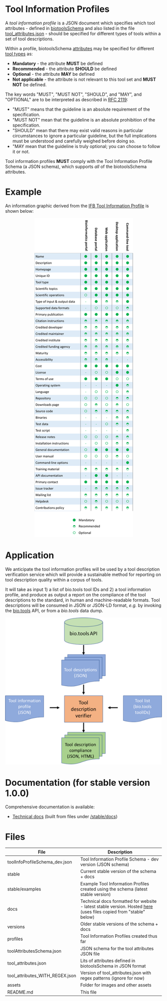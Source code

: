 # Tool Information Profiles

A *tool information profile* is a JSON document which specifies which tool attributes - defined in [biotoolsSchema](https://github.com/bio-tools/biotoolsSchema) and also listed in the file [tool_attributes.json](https://github.com/bio-tools/Tool-Information-Profiles/blob/master/tool_attributes.json) - should be specified for different types of tools within a set of tool descriptions.

Within a profile, biotoolsSchema [attributes](https://biotoolsschema.readthedocs.io/en/latest/biotoolsschema_elements.html#) may be specified for different [tool types](https://biotoolsschema.readthedocs.io/en/latest/controlled_vocabularies.html#tool-type) as:  
* **Mandatory** - the attribute **MUST** be defined
* **Recommended** - the attribute **SHOULD** be defined
* **Optional** - the attribute **MAY** be defined
* **Not applicable** - the attribute is not relevant to this tool set and **MUST NOT** be defined.

The key words "MUST", "MUST NOT", "SHOULD", and "MAY", and "OPTIONAL" are to be interpreted as described in [RFC 2119](http://www.ietf.org/rfc/rfc2119.txt):

* "MUST" means that the guideline is an absolute requirement of the specification.
* "MUST NOT" mean that the guideline is an absolute prohibition of the specification.
* "SHOULD" mean that there may exist valid reasons in particular circumstances to ignore a particular guideline, but the full implications must be understood and carefully weighed before doing so.
* "MAY mean that the guideline is truly optional; you can choose to follow it or not.

Tool information profiles **MUST** comply with the Tool Information Profile Schema (a JSON schema), which supports *all* of the biotoolsSchema attributes.

# Example
An information graphic derived from the [IFB Tool Information Profile](https://github.com/bio-tools/Tool-Information-Profiles/blob/master/profiles/ifbToolInfoProfile.json) is shown below:
<p align="center">
<img src="assets/ifb_info_standard.png" />
</p>



# Application
We anticipate the tool information profiles will be used by a tool description verification service which will provide a sustainable method for reporting on tool description quality within a corpus of tools.

It will take as input 1) a list of bio.tools tool IDs and 2) a tool information profile, and produce as output a report on the compliance of the tool descriptions to the standard, in human and machine-readable formats. Tool descriptions will be consumed in JSON or JSON-LD format, *e.g.* by invoking the [bio.tools](https://bio.tools) API, or from a *bio.tools* data dump.

<p align="center">
<img src="assets/toolDescriptionVerifier.png" />
</p>


# Documentation (for stable version 1.0.0)
Comprehensive documentation is available: 
* [Technical docs](http://bio-tools.github.io/Tool-Information-Profiles/) (built from files under [/stable/docs](https://github.com/bio-tools/Tool-Information-Profiles/tree/master/stable/docs))

# Files

File                            | Description
----                            | -----------
toolInfoProfileSchema_dev.json  | Tool Information Profile Schema - dev version (JSON schema)
stable                          | Current stable version of the schema + docs 
stable/examples                 | Example Tool Information Profiles created using the schema (latest stable version)
docs                            | Technical docs formatted for website - latest stable version.  Hosted [here](http://bio-tools.github.io/Tool-Information-Profiles/) (uses files copied from "stable" below)
versions                        | Older stable versions of the schema + docs
profiles                        | Tool Information Profiles created thus far
toolAttributesSchema.json       | JSON schema for the tool attributes JSON file
tool_attributes.json	        | Lits of attributes defined in biotoolsSchema in JSON format
tool_attributes_WITH_REGEX.json | Version of tool_attributes.json with regex patterns (ignore for now)
assets                          | Folder for images and other assets
README.md		        | This file






